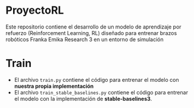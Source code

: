 # ProyectoRL
 Este repositorio contiene el desarrollo de un modelo de aprendizaje por refuerzo (Reinforcement Learning, RL) diseñado para entrenar brazos robóticos Franka Emika Research 3 en un entorno de simulación

# Train
* El archivo ```train.py``` contiene el código para entrenar el modelo con **nuestra propia implementación**
* El archivo ```train_stable_baselines.py``` contiene el código para entrenar el modelo con la implementación de **stable-baselines3**. 